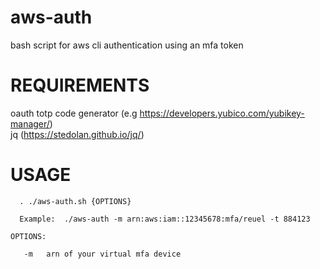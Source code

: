 # aws-auth
bash script for aws cli authentication using an mfa token

# REQUIREMENTS
  oauth totp code generator (e.g https://developers.yubico.com/yubikey-manager/)  
  jq (https://stedolan.github.io/jq/)

# USAGE

```
  . ./aws-auth.sh {OPTIONS}
  
  Example:  ./aws-auth -m arn:aws:iam::12345678:mfa/reuel -t 884123

OPTIONS:

   -m   arn of your virtual mfa device

```